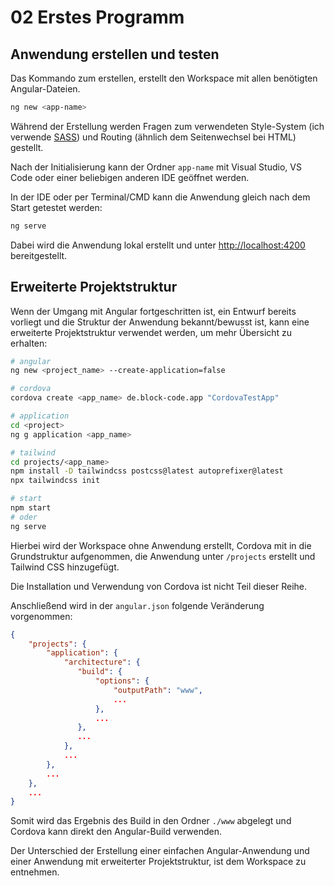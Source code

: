 # 02 Erstes Programm

## Anwendung erstellen und testen

Das Kommando zum erstellen, erstellt den Workspace mit allen benötigten Angular-Dateien.

```bash
ng new <app-name>
```

Während der Erstellung werden Fragen zum verwendeten Style-System (ich verwende [SASS](https://sass-lang.com/)) und Routing (ähnlich dem Seitenwechsel bei HTML) gestellt.

Nach der Initialisierung kann der Ordner `app-name` mit Visual Studio, VS Code oder einer beliebigen anderen IDE geöffnet werden.

In der IDE oder per Terminal/CMD kann die Anwendung gleich nach dem Start getestet werden:

```bash
ng serve
```

Dabei wird die Anwendung lokal erstellt und unter [http://localhost:4200](http://localhost:4200) bereitgestellt.



## Erweiterte Projektstruktur

Wenn der Umgang mit Angular fortgeschritten ist, ein Entwurf bereits vorliegt und die Struktur der Anwendung bekannt/bewusst ist, kann eine erweiterte Projektstruktur verwendet werden, um mehr Übersicht zu erhalten:

```bash
# angular
ng new <project_name> --create-application=false

# cordova
cordova create <app_name> de.block-code.app "CordovaTestApp"

# application
cd <project>
ng g application <app_name>

# tailwind
cd projects/<app_name>
npm install -D tailwindcss postcss@latest autoprefixer@latest
npx tailwindcss init

# start
npm start
# oder
ng serve
```

Hierbei wird der Workspace ohne Anwendung erstellt, Cordova mit in die Grundstruktur aufgenommen, die Anwendung unter `/projects` erstellt und Tailwind CSS hinzugefügt.

Die Installation und Verwendung von Cordova ist nicht Teil dieser Reihe.

Anschließend wird in der `angular.json` folgende Veränderung vorgenommen:

```json
{
    "projects": {
        "application": {
            "architecture": {
               "build": {
                   "options": {
                       "outputPath": "www",
                       ...
                   },
                   ...
               },
               ...
            },
            ...
        },
        ...
    },
    ...
}
```

 Somit wird das Ergebnis des Build in den Ordner `./www` abgelegt und Cordova kann direkt den Angular-Build verwenden.

Der Unterschied der Erstellung einer einfachen Angular-Anwendung und einer Anwendung mit erweiterter Projektstruktur, ist dem Workspace zu entnehmen.